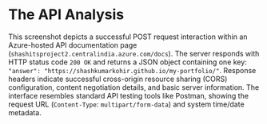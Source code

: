 # The API Analysis

This screenshot depicts a successful POST request interaction within an Azure-hosted API documentation page (`shashitsproject2.centralindia.azure.com/docs`). The server responds with HTTP status code `200 OK` and returns a JSON object containing one key: `"answer": "https://shashkumarkohir.github.io/my-portfolio/"`. Response headers indicate successful cross-origin resource sharing (CORS) configuration, content negotiation details, and basic server information. The interface resembles standard API testing tools like Postman, showing the request URL (`Content-Type`: `multipart/form-data`) and system time/date metadata.